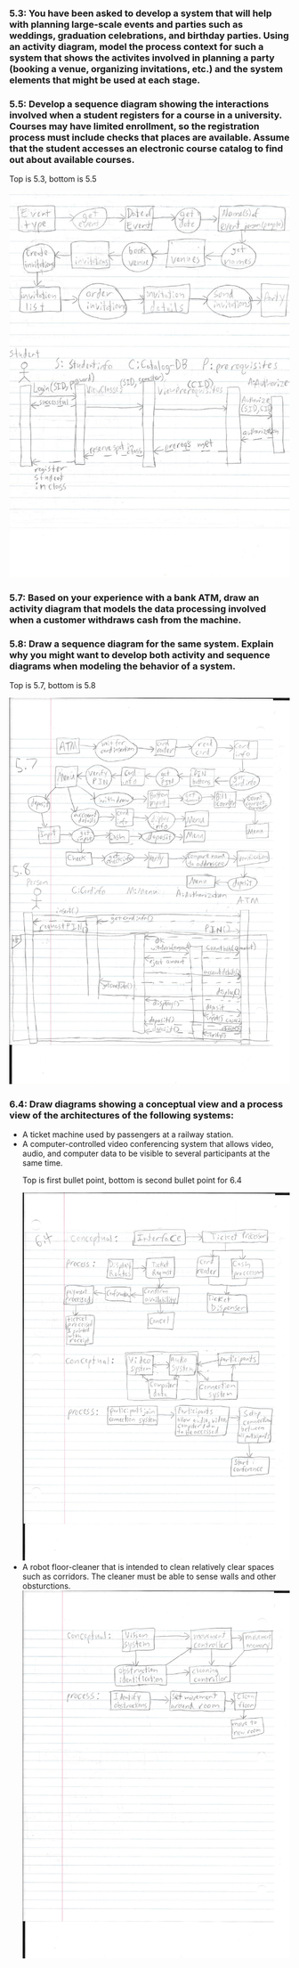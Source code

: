 <h3>5.3: You have been asked to develop a system that will help with planning large-scale events and parties such as weddings, graduation celebrations, and birthday parties. Using an activity diagram, model the process context for such a system that shows the activites involved in planning a party (booking a venue, organizing invitations, etc.) and the system elements that might be used at each stage.</h3>

<h3>5.5: Develop a sequence diagram showing the interactions involved when a student registers for a course in a university. Courses may have limited enrollment, so the registration process must include checks that places are available. Assume that the student accesses an electronic course catalog to find out about available courses.</h3>

<p>Top is 5.3, bottom is 5.5</p><img src="Image (12).jpg">

<h3>5.7: Based on your experience with a bank ATM, draw an activity diagram that models the data processing involved when a customer withdraws cash from the machine.</h3>

<h3>5.8: Draw a sequence diagram for the same system. Explain why you might want to develop both activity and sequence diagrams when modeling the behavior of a system.</h3>

<p>Top is 5.7, bottom is 5.8</p><img src="Image (13).jpg">

<h3>6.4: Draw diagrams showing a conceptual view and a process view of the architectures of the following systems:</h3>
<ul>
<li>A ticket machine used by passengers at a railway station.</li>

<li>A computer-controlled video conferencing system that allows video, audio, and computer data to be visible to several participants at the same time.</li>

<p>Top is first bullet point, bottom is second bullet point for 6.4</p><img src="Image (14).jpg">

<li>A robot floor-cleaner that is intended to clean relatively clear spaces such as corridors. The cleaner must be able to sense walls and other obsturctions.</li>

<img src="Image (15).jpg">
</ul>
